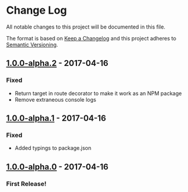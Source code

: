 # Change Log
All notable changes to this project will be documented in this file.

The format is based on [Keep a Changelog](http://keepachangelog.com/) and this project adheres to [Semantic Versioning](http://semver.org/).

## [1.0.0-alpha.2](https://github.com/getcanal/boat/releases/tag/v1.0.0-alpha.2) - 2017-04-16
### Fixed
- Return target in route decorator to make it work as an NPM package
- Remove extraneous console logs

## [1.0.0-alpha.1](https://github.com/getcanal/boat/releases/tag/v1.0.0-alpha.1) - 2017-04-16
### Fixed
- Added typings to package.json

## [1.0.0-alpha.0](https://github.com/getcanal/boat/releases/tag/v1.0.0-alpha.0) - 2017-04-16
### First Release!

